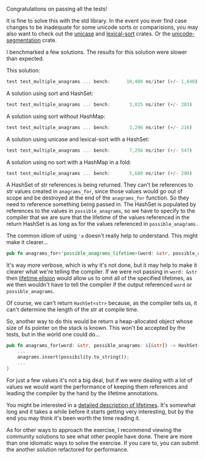 Congratulations on passing all the tests!

It is fine to solve this with the std library. In the event you ever find case
changes to be inadequate for some unicode sorts or comparisions, you may also
want to check out the [unicase](https://crates.io/crates/unicase) and
[lexical-sort](https://crates.io/crates/lexical-sort) crates. Or the
[unicode-segmentation](https://crates.io/crates/unicode-segmentation) crate.

I benchmarked a few solutions. The results for this solution were slower than
expected.

This solution:

```rust
test test_multiple_anagrams ... bench:      10,408 ns/iter (+/- 1,640)
```

A solution using sort and HashSet:

```rust
test test_multiple_anagrams ... bench:       3,025 ns/iter (+/- 283)
```

A solution using sort without HashMap:

```rust
test test_multiple_anagrams ... bench:       3,296 ns/iter (+/- 216)
```

A solution using unicase and lexical-sort with a HashSet:

```rust
test test_multiple_anagrams ... bench:       7,256 ns/iter (+/- 547)
```

A solution using no sort with a HashMap in a fold:

```rust
test test_multiple_anagrams ... bench:       5,680 ns/iter (+/- 290)
```

A HashSet of str references is being returned. They can't be references to str
values created in `anagrams_for`, since those values would go out of scope and
be destroyed at the end of the `anagrams_for` function. So they need to
reference something being passed in. The HashSet is populated by references to
the values in `possible_anagrams`, so we have to specify to the compiler that we
are sure that the lifetime of the values referenced in the return HashSet is as
long as for the values referenced in `possible_anagrams.`

The common idiom of using `'a` doesn't really help to understand. This might
make it clearer...

```rust
pub fn anagrams_for<'possible_anagrams_lifetime>(word: &str, possible_anagrams: &[&'possible_anagrams_lifetime str]) -> HashSet<&'possible_anagrams_lifetime str> {
```

It's way more verbose, which is why it's not done, but it may help to make it
clearer what we're telling the compiler. If we were not passing in `word: &str`
then [lifetime
elision](https://doc.rust-lang.org/reference/lifetime-elision.html) would allow
us to omit all of the specified lifetimes, as we then wouldn't have to tell the
compiler if the output referenced `word` or `possible_anagrams`.

Of course, we can't return `HashSet<str>` because, as the compiler tells us, it
can't determine the length of the str at compile time.

So, another way to do this would be return a heap-allocated object whose size of
its pointer on the stack is known. This won't be accepted by the tests, but in
the world one could do...

```rust
pub fn anagrams_for(word: &str, possible_anagrams: &[&str]) -> HashSet<String> {
    ...
    anagrams.insert(possibility.to_string());
    ...
}
```

For just a few values it's not a big deal, but if we were dealing with a lot of
values we would want the performance of keeping them references and leading the
compiler by the hand by the lifetime annotations.

You might be interested in a [detailed description of
lifetimes](https://fasterthanli.me/articles/i-am-a-java-csharp-c-or-cplusplus-dev-time-to-do-some-rust).
It's somewhat long and it takes a while before it starts getting very
interesting, but by the end you may think it's been worth the time reading it.

As for other ways to approach the exercise, I recommend viewing the community
solutions to see what other people have done. There are more than one idiomatic
ways to solve the exercise. If you care to, you can submit the another solution
refactored for performance.
